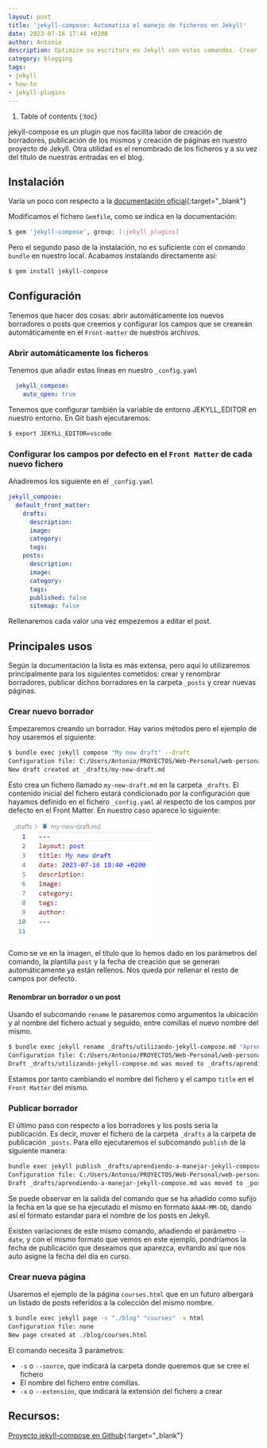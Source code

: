 ```yaml
---
layout: post
title: 'jekyll-compose: Automatiza el manejo de ficheros en Jekyll'
date: 2023-07-16 17:44 +0200
author: Antonio
description: Optimice su escritura en Jekyll con estos comandos. Crear, publicar y renombrar posts y borradores a través de la línea de comandos.
category: blogging
tags:
- jekyll
- how-to
- jekyll-plugins
---
```

1. Table of contents
{:toc}

jekyll-compose es un plugin que nos facilita labor de creación de borradores, publicación de los mismos y creación de páginas en nuestro proyecto de Jekyll. Otra utilidad es el renombrado de los ficheros y a su vez del título de nuestras entradas en el blog. 

## Instalación

Varía un poco con respecto a la [documentación oficial](https://github.com/jekyll/jekyll-compose){:target="_blank"}

Modificamos el fichero `Gemfile`, como se indica en la documentación:

~~~bash
$ gem 'jekyll-compose', group: [:jekyll_plugins]
~~~

Pero el segundo paso de la instalación, no es suficiente con el comando `bundle` en nuestro local. Acabamos instalando directamente así:

~~~bash
$ gem install jekyll-compose
~~~

## Configuración

Tenemos que hacer dos cosas: abrir automáticamente los nuevos borradores o posts que creemos y configurar los campos que se creareán automáticamente en el `Front-matter` de nuestros archivos.

### Abrir automáticamente los ficheros

Tenemos  que añadir estas líneas en nuestro `_config.yaml`

~~~yaml
  jekyll_compose:
    auto_open: true
~~~

Tenemos que configurar también la variable de entorno JEKYLL_EDITOR en nuestro entorno. En Git bash ejecutaremos:

~~~bash
$ export JEKYLL_EDITOR=vscode
~~~

### Configurar los campos por defecto en el `Front Matter` de cada nuevo fichero

Añadiremos los siguiente en el `_config.yaml`

~~~yaml
jekyll_compose:
  default_front_matter:
    drafts:
      description:
      image:
      category:
      tags:
    posts:
      description:
      image:
      category:
      tags:
      published: false
      sitemap: false
~~~

Rellenaremos cada valor una vez empezemos a editar el post.

## Principales usos

Según la documentación la lista es más extensa, pero aquí lo utilizaremos principalmente para los siguientes cometidos: crear y renombrar borradores, publicar dichos borradores en la carpeta `_posts` y crear nuevas páginas.

### Crear nuevo borrador

Empezaremos creando un borrador. Hay varios métodos pero el ejemplo de hoy usaremos el siguiente:

~~~bash
$ bundle exec jekyll compose "My new draft" --draft
Configuration file: C:/Users/Antonio/PROYECTOS/Web-Personal/web-personal/_config.yml
New draft created at _drafts/my-new-draft.md
~~~

Esto crea un fichero llamado `my-new-draft.md` en la carpeta `_drafts`. El contenido inicial del fichero estará condicionado por la configuración que hayamos definido en el fichero `_config.yaml` al respecto de los campos por defecto en el Front Matter. En nuestro caso aparece lo siguiente:

<img src="/assets/img/blog/front-matter-on-first-draft.png" title="" alt="Detail of default front matter">

Como se ve en la imagen, el título que lo hemos dado en los parámetros del comando, la plantilla `post` y la fecha de creación que se generan automáticamente ya están rellenos. Nos queda por rellenar el resto de campos por defecto.

#### Renombrar un borrador o un post

Usando el subcomando `rename` le pasaremos como argumentos la ubicación y al nombre del fichero actual y seguido, entre comillas el nuevo nombre del mismo.

~~~bash
$ bundle exec jekyll rename _drafts/utilizando-jekyll-compose.md "Aprendiendo a manejar Jekyll compose"
Configuration file: C:/Users/Antonio/PROYECTOS/Web-Personal/web-personal/_config.yml
Draft _drafts/utilizando-jekyll-compose.md was moved to _drafts/aprendiendo-a-manejar-jekyll-compose.md
~~~

Estamos por tanto cambiando el nombre del fichero y el campo `title` en el `Front Matter` del mismo.


### Publicar borrador

El último paso con respecto a los borradores y los posts sería la publicación. Es decir, mover el fichero de la carpeta `_drafts` a la carpeta de publicación `_posts`. Para ello ejecutaremos el subcomando `publish` de la siguiente manera:

~~~bash
bundle exec jekyll publish _drafts/aprendiendo-a-manejar-jekyll-compose.md
Configuration file: C:/Users/Antonio/PROYECTOS/Web-Personal/web-personal/_config.yml
Draft _drafts/aprendiendo-a-manejar-jekyll-compose.md was moved to _posts/2023-07-17-aprendiendo-a-manejar-jekyll-compose.md 
~~~

Se puede observar en la salida del comando que se ha añadido como sufijo la fecha en la que se ha ejecutado el mismo en formato `AAAA-MM-DD`, dando así el formato estandar para el nombre de los posts en Jekyll.

Existen variaciones de este mismo comando, añadiendo el parámetro `--date`, y con el mismo formato que vemos en este ejemplo, pondríamos la fecha de publicación que deseamos que aparezca, evitando así que nos auto asigne la fecha del día en curso.

### Crear nueva página

Usaremos el ejemplo de la página `courses.html` que en un futuro albergará un listado de posts referidos a la colección del mismo nombre. 

~~~bash
$ bundle exec jekyll page -s "./blog" "courses" -x html
Configuration file: none
New page created at ./blog/courses.html 
~~~

El comando necesita 3 parámetros:

- `-s` o `--source`, que indicará la carpeta donde queremos que se cree el fichero
- El nombre del fichero entre comillas.
- `-x` o `--extension`, que indicará la extensión del fichero a crear




## Recursos:

[Proyecto jekyll-compose en Github](https://github.com/jekyll/jekyll-compose){:target="_blank"}


